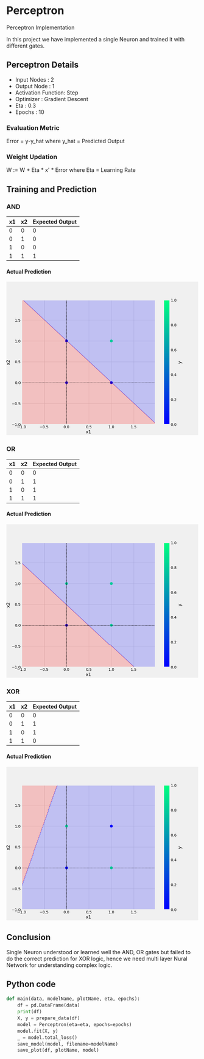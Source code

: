 # Perceptron
Perceptron Implementation

In this project we have implemented a single Neuron and trained it with different gates.

## Perceptron Details
* Input Nodes : 2
* Output Node : 1
* Activation Function: Step
* Optimizer : Gradient Descent
* Eta : 0.3
* Epochs : 10

### Evaluation Metric
Error = y-y_hat
where
y_hat = Predicted Output

### Weight Updation
W := W + Eta * x' * Error
where
Eta = Learning Rate


## Training and Prediction
### AND 

x1 |x2 |Expected Output
-|-|-
0|0|0
0|1|0
1|0|0
1|1|1

#### Actual Prediction
![sample Image](plots/and.png)

### OR 

x1 |x2 |Expected Output
-|-|-
0|0|0
0|1|1
1|0|1
1|1|1

#### Actual Prediction
![sample Image](plots/or.png)
### XOR

x1 |x2 |Expected Output
-|-|-
0|0|0
0|1|1
1|0|1
1|1|0

#### Actual Prediction
![sample Image](plots/xor.png)

## Conclusion

Single Neuron understood or learned well the AND, OR gates but failed to do the correct prediction for XOR logic, hence we need multi layer Nural Network for understanding complex logic.

## Python code

```python
def main(data, modelName, plotName, eta, epochs):
    df = pd.DataFrame(data)
    print(df)
    X, y = prepare_data(df)
    model = Perceptron(eta=eta, epochs=epochs)
    model.fit(X, y)
    _ = model.total_loss()
    save_model(model, filename=modelName)
    save_plot(df, plotName, model)
```


